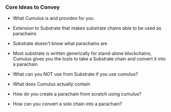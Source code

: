 ### Core Ideas to Convey

- What Cumulus is and provides for you
- Extension to Substrate that makes substrate chains able to be used as parachains
- Substrate doesn't know what parachains are
- Most substrate is written generically for stand-alone blockchains; Cumulus gives you the tools to take a Substrate chain and convert it into a parachain

- What can you NOT use from Substrate if you use cumulus?
- What does Cumulus actually contain
- How do you create a parachain from scratch using cumulus?
- How can you convert a solo chain into a parachain?